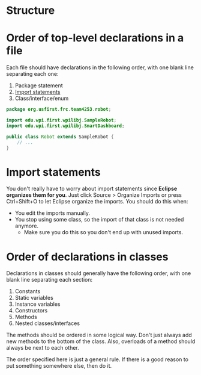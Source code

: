 # Structure

# Order of top-level declarations in a file

Each file should have declarations in the following order, with one blank line separating each one:

1. Package statement
2. [Import statements](#import-statements)
3. Class/interface/enum

```java
package org.usfirst.frc.team4253.robot;

import edu.wpi.first.wpilibj.SampleRobot;
import edu.wpi.first.wpilibj.SmartDashboard;

public class Robot extends SampleRobot {
    // ...
}
```

# Import statements

You don't really have to worry about import statements since **Eclipse organizes them for you**. Just click Source > Organize Imports or press Ctrl+Shift+O to let Eclipse organize the imports. You should do this when:

- You edit the imports manually.
- You stop using some class, so the import of that class is not needed anymore.
    - Make sure you do this so you don't end up with unused imports.

# Order of declarations in classes

Declarations in classes should generally have the following order, with one blank line separating each section:

1. Constants
2. Static variables
3. Instance variables
4. Constructors
5. Methods
6. Nested classes/interfaces

The methods should be ordered in some logical way. Don't just always add new methods to the bottom of the class. Also, overloads of a method should always be next to each other.

The order specified here is just a general rule. If there is a good reason to put something somewhere else, then do it.
